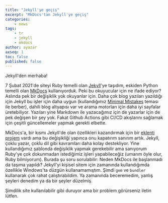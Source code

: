 ```yaml
---
title: "Jekyll'ye geçiş"
excerpt: "MkDocs'tan Jekyll'ye geçiş"
categories:
    - news
tags:
    - tr
    - jekyll
    - mkdocs
author: ayazar
axseq: 1
toc: false
published: false
---
```


Jekyll'den merhaba!

7 Şubat 2021'de siteyi Ruby temelli olan [Jekyll](https://jekyllrb.com/)'ye
taşıdım, eskiden Python temelli olan [MkDocs](https://www.mkdocs.org/)
kullanıyorduk. Peki bu okuyucular için ne ifade ediyor? Aslında pek bir
değişiklik yok okuyanlar için. Daha çok blog yazıları yazıldığı için Jekyll bu
işler için daha uygun (kullandığımız [Minimal
Mistakes](https://mmistakes.github.io/minimal-mistakes/) teması ile berber),
dahili blog altyapısı var ve arama motorları için daha iyi sayfalar
üretebiliyor. Yazıları yine Markdown ile yazacağımız için de yazarlar için de
pek değişen bir şey yok. Fakat Github Actions gibi CI/CD akışlarını sağlamak
için çeşitli güncellemeler yapmak gerekti elbette.

MkDocs'a, bir kısmı Jekyll'de olan özellikleri kazandırmak için bir [eklenti
projem](https://github.com/asynx-dev/mkdocs-asynx-plugin) vardı ama bu
değişikliği yapınca onu kapatırım sanırım artık. Jekyll, çoklu yazar, çoklu dil
gibi kavramları daha kolay destekliyor. Yine kullandığımız şablonda değişiklik
yapmak gerekebilir ama sanıyorum Ruby'ye çok dokunmadan istediğimiz işleri
yapabileceğiz (umarım öyle olur, Ruby bilmiyorum). Burada şu soru sorulabilir:
Neden MkDocs ile başlanmadı da taşıma yapıldı? Jekyll'yi kişisel sitem için
zamanında kullandığımda özellikle Windows'ta düzgün kullanamamıştım. Şimdi `gem`
ve `bundler` kullanarak çok rahat çalıştırabildim. Ya zamanında beceremedim,
yanlış şeyleri denedim ya da bir şeyler düzelmiş.

Şimdilik site kullanılabilir gibi duruyor ama bir problem görürseniz iletin
lütfen.
